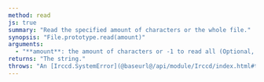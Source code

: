 ```yaml
---
method: read
js: true
summary: "Read the specified amount of characters or the whole file."
synopsis: "File.prototype.read(amount)"
arguments:
  - "**amount**: the amount of characters or -1 to read all (Optional, default: -1)."
returns: "The string."
throws: "An [Irccd.SystemError](@baseurl@/api/module/Irccd/index.html#types) on failures."
---
```


